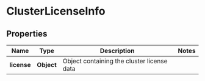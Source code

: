# ClusterLicenseInfo

## Properties
Name | Type | Description | Notes
------------ | ------------- | ------------- | -------------
**license** | **Object** | Object containing the cluster license data | 
